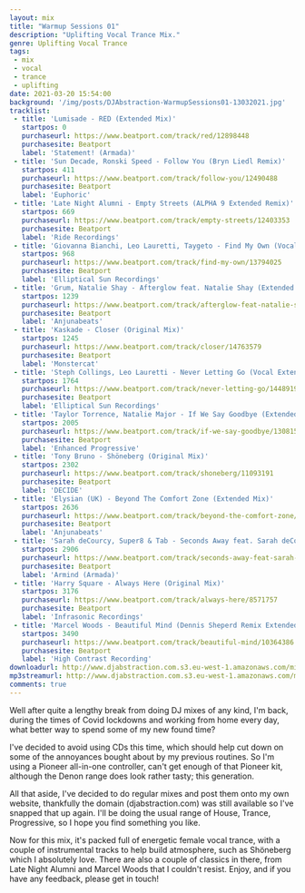 ```yaml
---
layout: mix
title: "Warmup Sessions 01"
description: "Uplifting Vocal Trance Mix."
genre: Uplifting Vocal Trance
tags:
 - mix
 - vocal
 - trance
 - uplifting
date: 2021-03-20 15:54:00
background: '/img/posts/DJAbstraction-WarmupSessions01-13032021.jpg'
tracklist:
 - title: 'Lumisade - RED (Extended Mix)'
   startpos: 0
   purchaseurl: https://www.beatport.com/track/red/12898448
   purchasesite: Beatport
   label: 'Statement! (Armada)'
 - title: 'Sun Decade, Ronski Speed - Follow You (Bryn Liedl Remix)'
   startpos: 411
   purchaseurl: https://www.beatport.com/track/follow-you/12490488
   purchasesite: Beatport
   label: 'Euphoric'
 - title: 'Late Night Alumni - Empty Streets (ALPHA 9 Extended Remix)'
   startpos: 669
   purchaseurl: https://www.beatport.com/track/empty-streets/12403353
   purchasesite: Beatport
   label: 'Ride Recordings'
 - title: 'Giovanna Bianchi, Leo Lauretti, Taygeto - Find My Own (Vocal Mix)'
   startpos: 968
   purchaseurl: https://www.beatport.com/track/find-my-own/13794025
   purchasesite: Beatport
   label: 'Elliptical Sun Recordings'
 - title: 'Grum, Natalie Shay - Afterglow feat. Natalie Shay (Extended Mix)'
   startpos: 1239
   purchaseurl: https://www.beatport.com/track/afterglow-feat-natalie-shay/13199912
   purchasesite: Beatport
   label: 'Anjunabeats'
 - title: 'Kaskade - Closer (Original Mix)'
   startpos: 1245
   purchaseurl: https://www.beatport.com/track/closer/14763579
   purchasesite: Beatport
   label: 'Monstercat'
 - title: 'Steph Collings, Leo Lauretti - Never Letting Go (Vocal Extended Mix)'
   startpos: 1764
   purchaseurl: https://www.beatport.com/track/never-letting-go/14489198
   purchasesite: Beatport
   label: 'Elliptical Sun Recordings'
 - title: 'Taylor Torrence, Natalie Major - If We Say Goodbye (Extended Mix)'
   startpos: 2005
   purchaseurl: https://www.beatport.com/track/if-we-say-goodbye/13081502
   purchasesite: Beatport
   label: 'Enhanced Progressive'
 - title: 'Tony Bruno - Shöneberg (Original Mix)'
   startpos: 2302
   purchaseurl: https://www.beatport.com/track/shoneberg/11093191
   purchasesite: Beatport
   label: 'DECIDE'
 - title: 'Elysian (UK) - Beyond The Comfort Zone (Extended Mix)'
   startpos: 2636
   purchaseurl: https://www.beatport.com/track/beyond-the-comfort-zone/13627966
   purchasesite: Beatport
   label: 'Anjunabeats'
 - title: 'Sarah deCourcy, Super8 & Tab - Seconds Away feat. Sarah deCourcy (Extended Mix)'
   startpos: 2906
   purchaseurl: https://www.beatport.com/track/seconds-away-feat-sarah-decourcy/10206686
   purchasesite: Beatport
   label: 'Armind (Armada)'
 - title: 'Harry Square - Always Here (Original Mix)'
   startpos: 3176
   purchaseurl: https://www.beatport.com/track/always-here/8571757
   purchasesite: Beatport
   label: 'Infrasonic Recordings'
 - title: 'Marcel Woods - Beautiful Mind (Dennis Sheperd Remix Extended)'
   startpos: 3490
   purchaseurl: https://www.beatport.com/track/beautiful-mind/10364386
   purchasesite: Beatport
   label: 'High Contrast Recording'
downloadurl: http://www.djabstraction.com.s3.eu-west-1.amazonaws.com/mixes/DJAbstraction-WarmupSessions01-13032021.zip
mp3streamurl: http://www.djabstraction.com.s3.eu-west-1.amazonaws.com/mp3/DJAbstraction-WarmupSessions01-13032021.mp3
comments: true
---
```


Well after quite a lengthy break from doing DJ mixes of any kind, I'm back, during the times of Covid lockdowns and working from home every day, what better way to spend some of my new found time?

I've decided to avoid using CDs this time, which should help cut down on some of the annoyances bought about by my previous routines. So I'm using a Pioneer all-in-one controller, can't get enough of that Pioneer kit, although the Denon range does look rather tasty; this generation.

All that aside, I've decided to do regular mixes and post them onto my own website, thankfully the domain (djabstraction.com) was still available so I've snapped that up again. I'll be doing the usual range of House, Trance, Progressive, so I hope you find something you like.

Now for this mix, it's packed full of energetic female vocal trance, with a couple of instrumental tracks to help build atmosphere, such as Shöneberg which I absolutely love. There are also a couple of classics in there, from Late Night Alumni and Marcel Woods that I couldn't resist. Enjoy, and if you have any feedback, please get in touch!